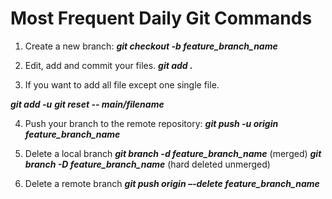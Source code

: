 # Most Frequent Daily Git Commands

1.	Create a new branch:
**_git checkout -b feature_branch_name_**

2.	Edit, add and commit your files.
**_git add ._**

3. If you want to add all file except one single file.

**_git add -u_**
**_git reset -- main/filename_**

4.	Push your branch to the remote repository:
**_git push -u origin feature_branch_name_**

5.	Delete a local branch
**_git branch -d feature_branch_name_**    (merged)
**_git branch -D feature_branch_name_**    (hard deleted unmerged)

6.	Delete a remote branch
**_git push origin –-delete feature_branch_name_**

